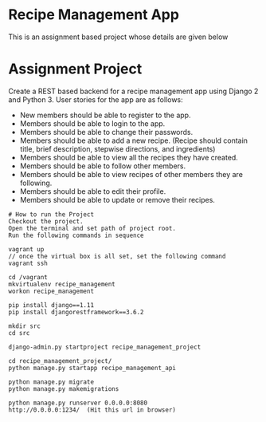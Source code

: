 # Recipe Management App
This is an assignment based project whose details are given below

# Assignment Project
Create a REST based backend for a recipe management app using Django 2 and Python 3. User stories for the app are as follows:
* New members should be able to register to the app.
* Members should be able to login to the app.
* Members should be able to change their passwords.
* Members should be able to add a new recipe. (Recipe should contain title, brief description, stepwise directions, and ingredients)
* Members should be able to view all the recipes they have created.
* Members should be able to follow other members.
* Members should be able to view recipes of other members they are following.
* Members should be able to edit their profile.
* Members should be able to update or remove their recipes.

```
# How to run the Project
Checkout the project.
Open the terminal and set path of project root.
Run the following commands in sequence

vagrant up
// once the virtual box is all set, set the following command
vagrant ssh

cd /vagrant
mkvirtualenv recipe_management
workon recipe_management

pip install django==1.11
pip install djangorestframework==3.6.2

mkdir src
cd src

django-admin.py startproject recipe_management_project

cd recipe_management_project/
python manage.py startapp recipe_management_api

python manage.py migrate
python manage.py makemigrations

python manage.py runserver 0.0.0.0:8080
http://0.0.0.0:1234/  (Hit this url in browser)
```
